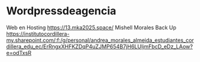 # Wordpressdeagencia
Web en Hosting
https://13.mka2025.space/
Mishell Morales
Back Up https://institutocordillera-my.sharepoint.com/:f:/g/personal/andrea_morales_almeida_estudiantes_cordillera_edu_ec/ErRngxXHFKZDqP4uZJMP654B7jH6LUljmFbcD_eDz_LAow?e=odTxsR
